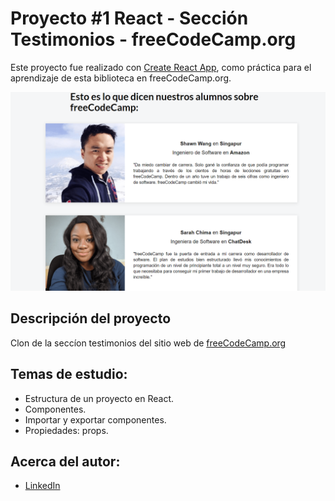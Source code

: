 # Proyecto #1 React - Sección Testimonios - freeCodeCamp.org 

Este proyecto fue realizado con  [Create React App](https://github.com/facebook/create-react-app), como práctica para el aprendizaje de esta biblioteca en freeCodeCamp.org.

![Imagen diseño web](public/preview.PNG)

## Descripción del proyecto
Clon de la seccíon testimonios del sitio web de [freeCodeCamp.org](https://www.freecodecamp.org/espanol/)


## Temas de estudio:
* Estructura de un proyecto en React.
* Componentes.
* Importar y exportar componentes.
* Propiedades: props.


## Acerca del autor:
* [LinkedIn](https://www.linkedin.com/in/carlos-munera-259969262 "Linkedin")